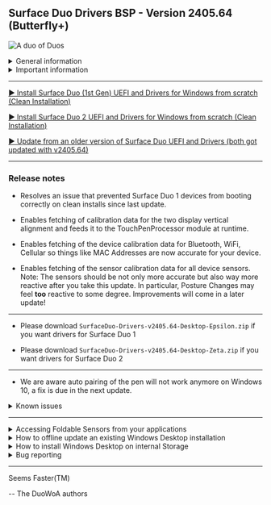 ## Surface Duo Drivers BSP - Version 2405.64 (Butterfly+)

![A duo of Duos](https://github.com/WOA-Project/SurfaceDuo-Drivers/assets/3755345/5848583d-a569-480e-bfdc-74d569811a53)

<details>
  <summary>General information</summary>
  <p>
**Released:** 05/20/2024 11:00 PM UTC+2

**Quality:** Preview

You can view compatibility for this release, along with important information and what works, and what doesn't at this link: https://github.com/WOA-Project/SurfaceDuo-Guides/blob/main/Status.md
  </p>
</details>

<details>
  <summary>Important information</summary>
  <p>
- ⚠️ This version of the drivers needs to be paired with UEFI version greater than or equal to 2405.64.

- ⚠️ For users who are updating from an earlier release than version 2301.93, please reinstall.

- ⚠️ If you need dual boot, you will have to make your own image. Please follow this guidance: https://github.com/WOA-Project/SurfaceDuo-Guides/blob/main/DualBoot.md

- ⚠️ You need to backup your original boot image for OTAs to work with Android. When you get an OTA, you will want to revert your boot image for the update to work, or you'll have to use an official OTA recovery package.
  </p>
</details>

---

[▶️ Install Surface Duo (1st Gen) UEFI and Drivers for Windows from scratch (Clean Installation)](https://github.com/WOA-Project/SurfaceDuo-Guides/blob/main/InstallWindows/InstallWindows-SurfaceDuo1.md)

[▶️ Install Surface Duo 2 UEFI and Drivers for Windows from scratch (Clean Installation)](https://github.com/WOA-Project/SurfaceDuo-Guides/blob/main/InstallWindows/InstallWindows-SurfaceDuo2.md)

[▶️ Update from an older version of Surface Duo UEFI and Drivers (both got updated with v2405.64)](https://github.com/WOA-Project/SurfaceDuo-Guides/blob/main/Update/UpdateDriversAndUEFI.md)

---

### Release notes

- Resolves an issue that prevented Surface Duo 1 devices from booting correctly on clean installs since last update.

- Enables fetching of calibration data for the two display vertical alignment and feeds it to the TouchPenProcessor module at runtime.

- Enables fetching of the device calibration data for Bluetooth, WiFi, Cellular so things like MAC Addresses are now accurate for your device.

- Enables fetching of the sensor calibration data for all device sensors. Note: The sensors should be not only more accurate but also way more reactive after you take this update. In particular, Posture Changes may feel __too__ reactive to some degree. Improvements will come in a later update!

---

- Please download ```SurfaceDuo-Drivers-v2405.64-Desktop-Epsilon.zip``` if you want drivers for Surface Duo 1

- Please download ```SurfaceDuo-Drivers-v2405.64-Desktop-Zeta.zip``` if you want drivers for Surface Duo 2

---

- We are aware auto pairing of the pen will not work anymore on Windows 10, a fix is due in the next update.

<details>
  <summary>Known issues</summary>
  <p>
- Installing Gallium Semester Insider builds may lead to a black screen on second boot of the OS, simply press the power button to continue.

- Booting Windows 10 18362/18363 will lead to "static screen" effects on the right display, much like driver releases from last year did on any version of Windows. A fix is being worked on for the next release.

- The TPM driver is not working for Windows 10 18362/18363. A fix is being worked on for the next release.

- The Posture driver is not working for Windows 10 18362/18363. A fix is being worked on for the next release.

- Enhanced auto rotation is not working for Windows 10 18362/18363. A fix is being worked on for the next release.

- Brightness control is glitchy on both displays.

- On device speakers are not functional.

- Dongles are not detected correctly when plugged into the USB Type-C port.

- Updating drivers may lead to weird configurations if done on old driver releases.

- MAC addresses do not reflect the real addresses asigned to the device.

- BitLocker drive encryption is not available.

- USB dongles that are not externally powered may not currently work.

- USB-C Billboard devices will not currently work.

- External Display Stream support will not currently work.

- Additional information provided by the posture sensor is currently not available for public consumption. This includes peek events.

- Digitizers will not react to the device being folded over.

- Displays will not react to the device being folded over most of the time.

- Physical device data is incorrect.

- Digitizers aren't calibrated correctly.

- Flipping the device is not smooth.

- Users upgrading from releases older than the January ones may want to clean install again.

- Booting Windows 10 18362/18363 with Secure Boot enabled is not currently supported and will result in a broken installation.

- In some cases, booting the UEFI image may lead to "static screen" effects on the left display. Please do not force reboot the device as it may interrupt the installation process, if ongoing, and instead please wait a few minutes.

- Windows Recovery environment lacks drivers unless Windows has performed a Feature Update at least once.

- sRGB is not available currently, and displays will not react to ICC profiles being applied.
  </p>
</details>

---

<details>
  <summary>Accessing Foldable Sensors from your applications</summary>
  <p>
In order to currently access the sensor data given by the foldable sensors, you need to use the following apis:


- Windows.Devices.Sensors.HingeAngleSensor*
- Windows.Internal.Devices.Sensors.FlipSensor* (2)
- Windows.Internal.System.TwoPanelHingePostureDevice* (2)


(2): These apis require the use of an externally sourced winmd available from https://github.com/ADeltaX/InternalWinMD/blob/master/%23winmd/Windows.Internal.Devices.Sensors.winmd


In the future, further apis will be functional (specifically under the Windows.System.Preview namespace). Consider this an early "thing".


The following API may be used to determine if your app is used on a dual screen device: https://docs.microsoft.com/en-us/uwp/api/windows.ui.windowmanagement.windowingenvironment.getdisplayregions?view=winrt-22621

The following API may be used to determine on which display region your app is currently being shown: https://docs.microsoft.com/en-us/uwp/api/windows.ui.windowmanagement.appwindow.getdisplayregions?view=winrt-22621

The following API may be used to move your application to the other display: https://docs.microsoft.com/en-us/uwp/api/windows.ui.windowmanagement.appwindow.requestmoverelativetodisplayregion?view=winrt-22621

THe following API may be used to move your application to a specific display: https://docs.microsoft.com/en-us/uwp/api/windows.ui.windowmanagement.appwindow.requestmovetodisplayregion?view=winrt-22621

The following API may be used for spanning purposes: https://docs.microsoft.com/en-us/uwp/api/windows.ui.windowmanagement.appwindow.requestsize?view=winrt-22621

The Windowing Environment for Windows Desktop editions (outside of tablet mode) is Overlapped. Tiled is used for Tablet Mode and Windows Core OS's ModernPC.


### Code Samples

```cpp
#include <iostream>
#include <windows.h>
#include <winrt/Windows.Foundation.h>
#include <winrt/Windows.Internal.Devices.Sensors.h>
#include <winrt/Windows.Internal.System.h>
#include <winrt/Windows.System.Preview.h>
#include <winrt/Windows.UI.WindowManagement.h>
#include <winrt/Windows.Foundation.Collections.h>

using namespace std;
using namespace winrt;
using namespace Windows::Foundation;
using namespace Windows::Internal::Devices::Sensors;
using namespace Windows::Internal::System;
using namespace Windows::System::Preview;
using namespace Windows::UI::WindowManagement;
using namespace Windows::Foundation::Collections;

VOID OnFoldSensorReadingChanged(FoldSensor const&, FoldSensorReadingChangedEventArgs const& args)
{
	try {
		printf("Fold sensor state changed.\n");
		switch (args.Reading().GestureState())
		{
		case GestureState::Started:
			std::cout << "Fold started\n" << std::endl;
			break;
		case GestureState::Completed:
			std::cout << "Fold stopped\n" << std::endl;
			break;
		case GestureState::Cancelled:
			std::cout << "Fold cancelled\n" << std::endl;
			break;
		case GestureState::Unknown:
			std::cout << "Fold unknown\n" << std::endl;
			break;
		}

		for (auto panel : args.Reading().ContributingPanel())
		{
			printf("Panel: %s\n", to_string(panel).c_str());
		}
		
		std::cout << "Initial angle " << args.Reading().InitialAngle() << std::endl;
		std::cout << "Final angle " << args.Reading().FinalAngle() << std::endl;
		
		switch (args.Reading().FoldType())
		{
		case FoldType::Closing:
			std::cout << "Fold Closing\n" << std::endl;
			break;
		case FoldType::Opening:
			std::cout << "Fold Opening\n" << std::endl;
			break;
		case FoldType::NotDetected:
			std::cout << "Fold NotDetected\n" << std::endl;
			break;
		}
	}
	catch (...) {}
}

VOID PrintDetails(TwoPanelHingedDevicePostureReading const& args)
{
	try {
		std::cout << "Panel1 " << args.Panel1Id().c_str() << "\n" << std::endl;
		std::cout << "Panel2 " << args.Panel2Id().c_str() << "\n" << std::endl;

		std::cout << "Panel1 Orientation " << (int)args.Panel1Orientation() << "\n" << std::endl;
		std::cout << "Panel2 Orientation " << (int)args.Panel2Orientation() << "\n" << std::endl;

		switch (args.HingeState())
		{
		case Windows::Internal::System::HingeState::Unknown:
			std::cout << "Hinge1State Unknown\n" << std::endl;
			break;
		case Windows::Internal::System::HingeState::Closed:
			std::cout << "Hinge1State Closed\n" << std::endl;
			break;
		case Windows::Internal::System::HingeState::Concave:
			std::cout << "Hinge1State Concave\n" << std::endl;
			break;
		case Windows::Internal::System::HingeState::Flat:
			std::cout << "Hinge1State Flat\n" << std::endl;
			break;
		case Windows::Internal::System::HingeState::Convex:
			std::cout << "Hinge1State Convex\n" << std::endl;
			break;
		case Windows::Internal::System::HingeState::Full:
			std::cout << "Hinge1State Full\n" << std::endl;
			break;
		}
	}
	catch (...) {}
}

VOID OnPostureChanged(TwoPanelHingedDevicePosture const&, TwoPanelHingedDevicePostureReadingChangedEventArgs const& args)
{
	try {
		printf("Posture sensor state changed.\n");
		PrintDetails(args.Reading());
	}
	catch (...) {}
}

VOID OnSensorReadingChanged(FlipSensor const&, FlipSensorReadingChangedEventArgs const& args)
{
	try {
		printf("Flip sensor state changed.\n");
		switch (args.Reading().GestureState())
		{
		case GestureState::Started:
			std::cout << "Flip started\n" << std::endl;
			break;
		case GestureState::Completed:
			std::cout << "Flip stopped\n" << std::endl;
			break;
		case GestureState::Cancelled:
			std::cout << "Flip cancelled\n" << std::endl;
			break;
		case GestureState::Unknown:
			std::cout << "Flip unknown\n" << std::endl;
			break;
		}
	}
	catch (...) {}
}

int main()
{
    init_apartment();
	printf("Trying to get flip sensor.\n");
	try {
		FlipSensor flip = FlipSensor::GetDefaultAsync().get();
		if (flip == nullptr)
		{
			printf("Flip sensor not found.\n");
		}
		else
		{
			printf("Starting listening session for flip sensor.\n");
			flip.ReadingChanged(OnSensorReadingChanged);
		}
		printf("Press any key to stop\n");
		std::cin.get();
	}
	catch (...) {}

	printf("Trying to get posture sensor.\n");
	try {
		TwoPanelHingedDevicePosture Posture = TwoPanelHingedDevicePosture::GetDefaultAsync().get();
		if (Posture == nullptr)
		{
			printf("Posture sensor not found.\n");
		}
		else
		{
			auto curpst = Posture.GetCurrentPostureAsync().get();
			if (curpst != nullptr)
			{
				PrintDetails(curpst);
			}
			printf("Starting listening session for Posture sensor.\n");
			Posture.PostureChanged(OnPostureChanged);
		}
		printf("Press any key to stop\n");
		std::cin.get();
	}
	catch (...) {}

	printf("Trying to get fold sensor.\n");
	try {
		FoldSensor fold = FoldSensor::GetDefaultAsync().get();
		if (fold == nullptr)
		{
			printf("Fold sensor not found.\n");
		}
		else
		{
			printf("Starting listening session for fold sensor.\n");
			fold.ReadingChanged(OnFoldSensorReadingChanged);
		}
		printf("Press any key to stop\n");
		std::cin.get();
	}
	catch (...) {}
}
```
  </p>
</details>

<details>
  <summary>How to offline update an existing Windows Desktop installation</summary>
  <p>
Please follow the steps detailed at https://github.com/WOA-Project/SurfaceDuo-Guides/blob/main/Update/UpdateDriversAndUEFI.md
  </p>
</details>

<details>
  <summary>How to install Windows Desktop on internal Storage</summary>
  <p>
Please follow the steps detailed at https://github.com/WOA-Project/SurfaceDuo-Guides
  </p>
</details>

<details>
  <summary>Bug reporting</summary>
  <p>
This release is a Preview release. Bug exists and may happen. If you notice a bug not present in the following bug list, please report them on our Telegram Group.
  </p>
</details>

---

Seems Faster(TM)

-- The DuoWoA authors
